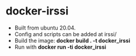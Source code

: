 # docker-irssi
   
- Built from ubuntu 20.04.
- Config and scripts can be added at irssi/
- Build the image: **docker build . -t docker\_irssi**
- Run with **docker run -ti docker\_irssi**
